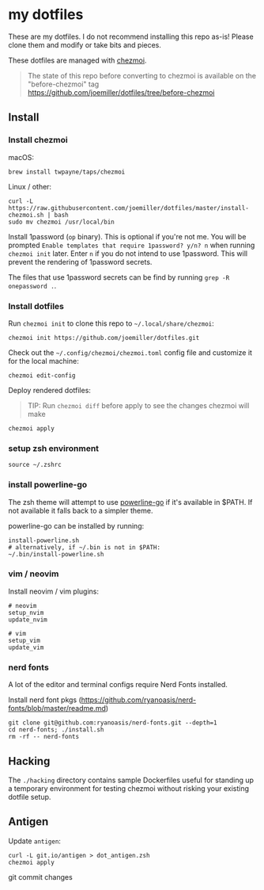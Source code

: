 my dotfiles
===========

These are my dotfiles. I do not recommend installing this repo as-is! Please
clone them and modify or take bits and pieces.

These dotfiles are managed with [chezmoi](https://github.com/twpayne/chezmoi).

> The state of this repo before converting to chezmoi is available on the "before-chezmoi" tag
> https://github.com/joemiller/dotfiles/tree/before-chezmoi

Install
-------

### Install chezmoi

macOS:

```console
brew install twpayne/taps/chezmoi
```

Linux / other:

```console
curl -L https://raw.githubusercontent.com/joemiller/dotfiles/master/install-chezmoi.sh | bash
sudo mv chezmoi /usr/local/bin
```

Install 1password (`op` binary). This is optional if you're not me.  You will be
prompted `Enable templates that require 1password? y/n? n` when running `chezmoi init` later.
Enter `n` if you do not intend to use 1password. This will prevent the rendering
of 1password secrets.

The files that use 1password secrets can be find by running `grep -R onepassword .`.

### Install dotfiles

Run `chezmoi init` to clone this repo to `~/.local/share/chezmoi`:

```console
chezmoi init https://github.com/joemiller/dotfiles.git
```

Check out the `~/.config/chezmoi/chezmoi.toml` config file and customize it for the local machine:

```console
chezmoi edit-config
```

Deploy rendered dotfiles:

> TIP: Run `chezmoi diff` before apply to see the changes chezmoi will make

```console
chezmoi apply
```

### setup zsh environment

```console
source ~/.zshrc
```

### install powerline-go

The zsh theme will attempt to use [powerline-go](https://github.com/justjanne/powerline-go)
if it's available in $PATH. If not available it falls back to a simpler theme.

powerline-go can be installed by running:

```console
install-powerline.sh
# alternatively, if ~/.bin is not in $PATH:
~/.bin/install-powerline.sh
```

### vim / neovim

Install neovim / vim plugins:

```console
# neovim
setup_nvim
update_nvim

# vim
setup_vim
update_vim
```

### nerd fonts

A lot of the editor and terminal configs require Nerd Fonts installed.

Install nerd font pkgs (https://github.com/ryanoasis/nerd-fonts/blob/master/readme.md)

```console
git clone git@github.com:ryanoasis/nerd-fonts.git --depth=1
cd nerd-fonts; ./install.sh
rm -rf -- nerd-fonts
```

Hacking
-------

The `./hacking` directory contains sample Dockerfiles useful for standing up a temporary environment for
testing chezmoi without risking your existing dotfile setup.

Antigen
-------

Update `antigen`:

```console
curl -L git.io/antigen > dot_antigen.zsh
chezmoi apply
```

git commit changes

